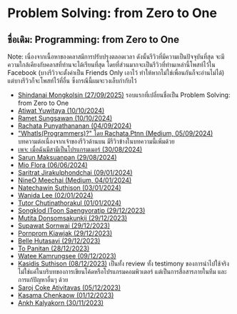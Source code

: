 # Problem Solving: from Zero to One
## ชื่อเดิม: Programming: from Zero to One

Note: เนื่องจากเนื้อหาของคลาสมีการปรับปรุงตลอดเวลา ดังนั้นรีวิวที่มีความเป็นปัจจุบันที่สุด จะมีความใกล้เคียงกับคลาสที่ท่านจะได้เรียนที่สุด โดยที่ส่วนมากจะเป็นรีวิวที่ท่านเหล่านี้โพสท์ไว้ใน Facebook (บางรีวิวจะตั้งค่าเป็น Friends Only เอาไว้ ทำให้หากไม่ใช่เพื่อนกันก็จะอ่านไม่ได้) แต่บางรีวิวก็จะโพสท์ไว้ที่อื่น ซึ่งกรณีนี้ผมจะวงเล็บกำกับไว้

- [Shindanai Mongkolsin (27/09/2025)](https://www.facebook.com/share/p/14SdqxJkahq/) รอบแรกที่เปลี่ยนชื่อเป็น Problem Solving: from Zero to One
- [Atiwat Yuwitaya (10/10/2024)](https://www.facebook.com/DogJeWz/posts/pfbid0PfaEGtBVbEeyJQk3iVcJQkxS4DKStMc1ySU9e1R3nfTxyZiqLj8oAkprvWC3WDCEl)
- [Ramet Sungsawan (10/10/2024)](https://www.facebook.com/DelPieroGB/posts/pfbid0PcJCnoYFjtQi84vFQbQDuA1hv9cdEM5c1sNHQ5p36FjFqqpYUMm4Rfx8UY3A2gEtl)
- [Rachata Punyathananan (04/09/2024)](https://www.facebook.com/JACKmd13/posts/pfbid02q9J4yCEumXcmYNpu15qCqTPrWup5G2fzRHVJki3kczQbijvb5XWq3gDPNuJo7XWUl)
- ["WhatIs(Programmers)?" โดย Rachata.Ptnn (Medium, 05/09/2024)](https://medium.com/@rachata.ptnn/whatis-programmers-3824d95222da) บทความต่อเนื่องจากเจ้าของรีวิวด้านบน มีรีวิวข้างในบทความนี้เพิ่มด้วย
- [เพจ: เมื่อฉันมีสามีเป็นโปรแกรมเมอร์ (30/08/2024)](https://www.facebook.com/when.my.husband.is.a.programmer/posts/pfbid023MdfJvMJbzbMAkXXvRYeaH9di7Xo1iUxYi87uFQQREEGa8tEgjVqQWkBzGBSjK6Ll)
- [Sarun Maksuanpan (29/08/2024)](https://www.facebook.com/sarun.maksuanpan/posts/pfbid09uggwRjAmHsKzC7bUVyy2HeeoDn8Qrs8pUxgEma85a2T5SK7Q6zCG3csMV1ZT9Drl)
- [Mio Flora (06/06/2024)](https://www.facebook.com/mio.flora.92/posts/pfbid032ZetF94vVSGURznBv9b8A9fsw6mTGLsT3MDHpBX4qZuRphGPzrBWwUvJHThxbLgpl)
- [Saritrat Jirakulphondchai (09/01/2024)](https://www.facebook.com/Sikiryl/posts/pfbid0FCnRPL3RLf67KahYXpymcxvsjEEg3q1NGBvk1fHXr7NoUReK2LYA3s7SWAQMuRjbl)
- [NineO Meechai (Medium, 04/01/2024)](https://meechai-nuphit.medium.com/รีวิวคลาส-programming-from-0-to-1-ของอาจารย์เดฟ-576e16fe526d)
- [Natechawin Suthison (03/01/2024)](https://www.facebook.com/natechawin.suthison/posts/pfbid02Dkh1ipMhDtq5X1cbq1YzyTLjCHmH8Kx5jCZwnvVo37wUUQ5pwCNR6stwTHsphkX8l)
- [Wanida Lee (02/01/2024)](https://www.facebook.com/wanida.lee.1/posts/pfbid0ZVyi6eoUJnGzEGHiWyKn6bmbPUxbXoKjADc7zpguFyb15xwjHUEcRhWDvQdzha2gl)
- [Tutor Chutinathorakul (01/01/2024)](https://www.facebook.com/tutor.chutinathorakul/posts/pfbid02bhReMwgJHCvNBpiY55AVjYo2cRXftbgWehQhRBtptbFp8fj4XdJKpUkVMV88e4ZEl)
- [Songklod IToon Saengvoratip (29/12/2023)](https://www.facebook.com/songklodtoon/posts/pfbid09dxYP1QXEn1yPWi42XSXRB5rNJeCsdf2SXXvfSeg8jJnL9oL1kuZTYKjRnvWzgpGl)
- [Mutita Donsomsakunkij (29/12/2023)](https://www.facebook.com/Mutita.Donsomsakunkij/posts/pfbid0BW5PMebQKjFKLkhY6q9PTMcntxW6q11ruvYV3AXQEwgLGMxCN2o2rgvXRf7Hq9dTl)
- [Supawat Sornwai (29/12/2023)](https://www.facebook.com/art.supawat.73/posts/pfbid021snzRd8SufeVzV96yCG6F3bDjkvLS5v7m8rh8y6AZxVP6Sx7QTGCiYTyPe2HAVNPl)
- [Pornprom Kiawjak (29/12/2023)](https://www.facebook.com/foofybuster/posts/pfbid02FetEQYXPnfAz9HhxMAaPiD6LryhCkXWo2U17cQo8zkyBrJZ4rx4RJFrXCALA4dN4l)
- [Belle Hutasavi (29/12/2023)](https://www.facebook.com/Butabell/posts/pfbid0rC8GfJXYJSYMobsLp2qkLBRYLR4ibexuh1bDmdB9qhJnvqFyyqyqAxowxWtKD8xTl)
- [To Panitan (28/12/2023)](https://www.facebook.com/to.sassofono/posts/pfbid0Py3ixYaXyPhQWEqfj7U4RrHGEFY942TyUBdJu415q9ZdSpnjayEEvDQWG3766MtMl)
- [Watee Kamrungsee (09/12/2023)](https://www.facebook.com/mx48live/posts/pfbid0DFyCwyQELK5vhPPHheXH9BvP8XQDm5mvgKUkxWUjCV1WzTMdusETwqWR48zMWKQSl)
- [Kasidis Suthison (08/12/2023)](https://www.facebook.com/kasidis.suthison/posts/pfbid02BU113ozd6UH5WaDsNRxkX8G9JCAhyPoo48msvMV9LT3CrqVo9yGqPZp1WGeK7CpXl) เป็นทั้ง review ทั้ง testimony ของการนำไปใช้จริง ไม่ใช่แค่ในบริบทของการเขียนโค้ดหรือโปรแกรมคอมพิวเตอร์ แต่เป็นการสื่อสารภายในทีม และการแก้ปัญหาอื่นๆ ด้วย
- [Saroj Coke Ativitavas (05/12/2023)](https://www.facebook.com/coke.ativitavas/posts/pfbid02Rm89JTwbGy4asNb7eGV3D34Ub5hio3HkX5X3sxrDqqPsA76j2YqEnry8FWwi6SEzl)
- [Kasama Chenkaow (01/12/2023)](https://www.facebook.com/kc.finished/posts/pfbid0j3M2ma3WMUao8EgdUn5H6YDq6LJrQBzT6FzBhgMvxXaSStayjoBiHC2EQN9Pz942l)
- [Ankh Kalyakorn (30/11/2023)](https://www.facebook.com/ang.kalyakorn/posts/pfbid02K1H5oHxEHQmkqaXbXNnP46NzSq8x5rxAyvJHtJGPvL4TwNapTBydNE6Rzm5yQKpTl)